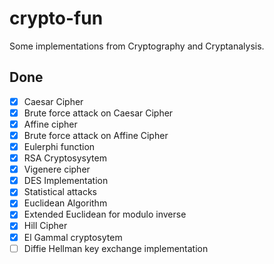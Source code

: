 # crypto-fun
Some implementations from Cryptography and Cryptanalysis.
## Done
- [x] Caesar Cipher
- [x] Brute force attack on Caesar Cipher
- [x] Affine cipher
- [x] Brute force attack on Affine Cipher
- [x] Eulerphi function
- [x] RSA Cryptosysytem
- [x] Vigenere cipher
- [x] DES Implementation
- [x] Statistical attacks
- [x] Euclidean Algorithm
- [x] Extended Euclidean for modulo inverse
- [x] Hill Cipher
- [x] El Gammal cryptosytem
- [ ] Diffie Hellman key exchange implementation
